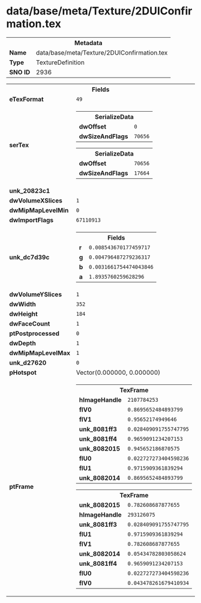 <h1>data/base/meta/Texture/2DUIConfirmation.tex</h1><table><tr><th colspan="100%">Metadata</th></tr><tr><td><b>Name</b></td><td>data/base/meta/Texture/2DUIConfirmation.tex</td></tr><tr><td><b>Type</b></td><td>TextureDefinition</td></tr><tr><td><b>SNO ID</b></td><td>2936</td></tr></table>

<table><tr><th colspan="100%">Fields</th></tr><tr><td><b>eTexFormat</b></td><td><code>49</code></td></tr><tr><td><b>serTex</b></td><td><table><tr><th colspan="100%">SerializeData</th></tr><tr><td><b>dwOffset</b></td><td><code>0</code></td></tr><tr><td><b>dwSizeAndFlags</b></td><td><code>70656</code></td></tr></table>


<table><tr><th colspan="100%">SerializeData</th></tr><tr><td><b>dwOffset</b></td><td><code>70656</code></td></tr><tr><td><b>dwSizeAndFlags</b></td><td><code>17664</code></td></tr></table>


</td></tr><tr><td><b>unk_20823c1</b></td><td></td></tr><tr><td><b>dwVolumeXSlices</b></td><td><code>1</code></td></tr><tr><td><b>dwMipMapLevelMin</b></td><td><code>0</code></td></tr><tr><td><b>dwImportFlags</b></td><td><code>67110913</code></td></tr><tr><td><b>unk_dc7d39c</b></td><td><table><tr><th colspan="100%">Fields</th></tr><tr><td><b>r</b></td><td><code>0.008543670177459717</code></td></tr><tr><td><b>g</b></td><td><code>0.004796487279236317</code></td></tr><tr><td><b>b</b></td><td><code>0.0031661754474043846</code></td></tr><tr><td><b>a</b></td><td><code>1.8935760259628296</code></td></tr></table>

</td></tr><tr><td><b>dwVolumeYSlices</b></td><td><code>1</code></td></tr><tr><td><b>dwWidth</b></td><td><code>352</code></td></tr><tr><td><b>dwHeight</b></td><td><code>184</code></td></tr><tr><td><b>dwFaceCount</b></td><td><code>1</code></td></tr><tr><td><b>ptPostprocessed</b></td><td><code>0</code></td></tr><tr><td><b>dwDepth</b></td><td><code>1</code></td></tr><tr><td><b>dwMipMapLevelMax</b></td><td><code>1</code></td></tr><tr><td><b>unk_d27620</b></td><td><code>0</code></td></tr><tr><td><b>pHotspot</b></td><td>Vector(0.000000, 0.000000)</td></tr><tr><td><b>ptFrame</b></td><td><table><tr><th colspan="100%">TexFrame</th></tr><tr><td><b>hImageHandle</b></td><td><code>2107784253</code></td></tr><tr><td><b>flV0</b></td><td><code>0.8695652484893799</code></td></tr><tr><td><b>flV1</b></td><td><code>0.95652174949646</code></td></tr><tr><td><b>unk_8081ff3</b></td><td><code>0.028409091755747795</code></td></tr><tr><td><b>unk_8081ff4</b></td><td><code>0.9659091234207153</code></td></tr><tr><td><b>unk_8082015</b></td><td><code>0.945652186870575</code></td></tr><tr><td><b>flU0</b></td><td><code>0.022727273404598236</code></td></tr><tr><td><b>flU1</b></td><td><code>0.9715909361839294</code></td></tr><tr><td><b>unk_8082014</b></td><td><code>0.8695652484893799</code></td></tr></table>


<table><tr><th colspan="100%">TexFrame</th></tr><tr><td><b>unk_8082015</b></td><td><code>0.782608687877655</code></td></tr><tr><td><b>hImageHandle</b></td><td><code>293126075</code></td></tr><tr><td><b>unk_8081ff3</b></td><td><code>0.028409091755747795</code></td></tr><tr><td><b>flU1</b></td><td><code>0.9715909361839294</code></td></tr><tr><td><b>flV1</b></td><td><code>0.782608687877655</code></td></tr><tr><td><b>unk_8082014</b></td><td><code>0.05434782803058624</code></td></tr><tr><td><b>unk_8081ff4</b></td><td><code>0.9659091234207153</code></td></tr><tr><td><b>flU0</b></td><td><code>0.022727273404598236</code></td></tr><tr><td><b>flV0</b></td><td><code>0.043478261679410934</code></td></tr></table>


</td></tr></table>

